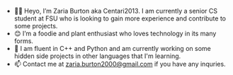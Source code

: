 - 👋🏾  Heyo, I’m Zaria Burton aka Centari2013. I am currently a senior CS student at FSU who is looking to gain more experience and contribute to some projects.
- 😊  I’m a foodie and plant enthusiast who loves technology in its many forms.
- 🌱  I am fluent in C++ and Python and am currently working on some hidden side projects in other languages that I'm learning.
- 📫  Contact me at <zaria.burton2000@gmail.com> if you have any inquries.

<!---
Centari2013/Centari2013 is a ✨ special ✨ repository because its `README.md` (this file) appears on your GitHub profile.
You can click the Preview link to take a look at your changes.
--->
